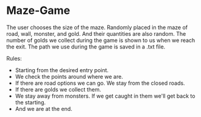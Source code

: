 # Maze-Game

The user chooses the size of the maze. Randomly placed in the maze of road, wall, monster, and gold. And their quantities are also random. 
The number of golds we collect during the game is shown to us when we reach the exit. The path we use during the game is saved in a .txt file.

Rules:
- Starting from the desired entry point.
- We check the points around where we are.
- If there are road options we can go. We stay from the closed roads.
- If there are golds we collect them.
- We stay away from monsters. If we get caught in them we'll get back to the starting.
- And we are at the end.
